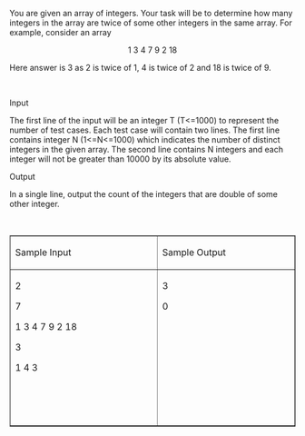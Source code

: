 <p>You are given an array of integers. Your task will be to determine how many integers in the array are twice of some other integers in the same array. For example, consider an array</p>
<p align="center">1 3 4 7 9 2 18</p>
<p>Here answer is 3 as 2 is twice of 1, 4 is twice of 2 and 18 is twice of 9.</p>
<p>&nbsp;</p>
<p>Input</p>
<p>The first line of the input will be an integer T (T&lt;=1000) to represent the number of test cases. Each test case will contain two lines. The first line contains integer N (1&lt;=N&lt;=1000) which indicates the number of distinct integers in the given array. The second line contains N integers and each integer will not be greater than 10000 by its absolute value.</p>
<p>Output</p>
<p>In a single line, output the count of the integers that are double of some other integer.</p>
<p>&nbsp;</p>
<table border="1" cellspacing="0" cellpadding="0">
<tbody>
<tr>
<td width="312" valign="top">
<p>Sample   Input</p>
</td>
<td width="288" valign="top">
<p>Sample   Output</p>
</td>
</tr>
<tr>
<td width="312" valign="top">
<p>2</p>
<p>7</p>
<p>1   3 4 7 9 2 18</p>
<p>3</p>
<p>1   4 3</p>
<p>&nbsp;</p>
<p>&nbsp;</p>
</td>
<td width="288" valign="top">
<p>3</p>
<p>0</p>
</td>
</tr>
</tbody>
</table>
<p>&nbsp;</p>
<p>&nbsp;</p>